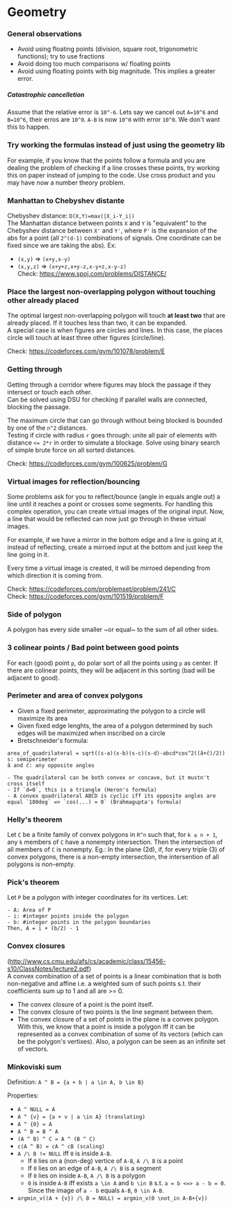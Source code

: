# Geometry

### General observations
- Avoid using floating points (division, square root, trigonometric functions); try to use fractions
- Avoid doing too much comparisons w/ floating points
- Avoid using floating points with big magnitude. This implies a greater error.

##### *Catastrophic cancelletion*
Assume that the relative error is `10^-6`. 
Lets say we cancel out `A=10^6` and `B=10^6`, their erros are `10^0`. `A-B` is now `10^0` with error `10^0`.
We don't want this to happen.

### Try working the formulas instead of just using the geometry lib
For example, if you know that the points follow a formula and you are dealing the problem of checking if a line crosses these points, try working this on paper instead of jumping to the code. Use cross product and you may have now a number theory problem.

### Manhattan to Chebyshev distante
Chebyshev distance: `D(X,Y)=max(|X_i-Y_i|)`  
The Manhattan distance between points `X` and `Y` is "equivalent" to the Chebyshev distance between `X'` and `Y'`, where `P'` is the expansion of the abs for a point (all `2^(d-1)` combinations of signals. One coordinate can be fixed since we are taking the abs). Ex:
- `(x,y)` => `(x+y,x-y)`
- `(x,y,z)` => `(x+y+z,x+y-z,x-y+z,x-y-z)`  
Check: https://www.spoj.com/problems/DISTANCE/

### Place the largest non-overlapping polygon without touching other already placed
The optimal largest non-overlapping polygon will touch **at least two** that are already placed. If it touches less than two, it can be expanded.  
A special case is when figures are circles and lines. In this case, the places circle will touch at least three other figures (circle/line).
  
Check: https://codeforces.com/gym/101078/problem/E

### Getting through
Getting through a corridor where figures may block the passage if they intersect or touch each other.  
Can be solved using DSU for checking if parallel walls are connected, blocking the passage.  
  
The maximum circle that can go through without being blocked is bounded by one of the `n^2` distances.  
Testing if circle with radius `r` goes through: unite all pair of elements with distance `<= 2*r` in order to simulate a blockage.
Solve using binary search of simple brute force on all sorted distances.
  
Check: https://codeforces.com/gym/100625/problem/G

### Virtual images for reflection/bouncing
Some problems ask for you to reflect/bounce (angle in equals angle out) a line until it reaches a point or crosses some segments. 
For handling this complex operation, you can create virtual images of the original input. 
Now, a line that would be reflected can now just go through in these virtual images.  

For example, if we have a mirror in the bottom edge and a line is going at it, instead of reflecting, create a mirroed input at the bottom and just keep the line going in it.  
  
Every time a virtual image is created, it will be mirroed depending from which direction it is coming from. 
  
Check: https://codeforces.com/problemset/problem/241/C  
Check: https://codeforces.com/gym/101519/problem/F  

### Side of polygon
A polygon has every side smaller ~or equal~ to the sum of all other sides.

### 3 colinear points / Bad point between good points
For each (good) point `p`, do polar sort of all the points using `p` as center. If there are colinear points, they will be adjacent in this sorting (bad will be adjacent to good).

### Perimeter and area of convex polygons
- Given a fixed perimeter, approximating the polygon to a circle will maximize its area
- Given fixed edge lenghts, the area of a polygon determined by such edges will be maximized when inscribed on a circle
- Bretschneider's formula:
```
area_of_quadrilateral = sqrt((s-a)(s-b)(s-c)(s-d)-abcd*cos^2((â+ĉ)/2))
s: semiperimeter
â and ĉ: any opposite angles

- The quadrilateral can be both convex or concave, but it mustn't cross itself
- If `d=0`, this is a triangle (Heron's formula)
- A convex quadrilateral ABCD is cyclic iff its opposite angles are equal `180deg` => `cos(...) = 0` (Brahmagupta's formula)
```
### Helly's theorem
Let `C` be a finite family of convex polygons in `R^n` such that, for `k ≤ n + 1`, any `k` members of `C` have a nonempty intersection. 
Then the intersection of all members of `C` is nonempty.
Eg.: In the plane (2d), if, for every triple (3) of convex polygons, there is a non-empty intersection, the intersention of all polygons is non-empty.

### Pick's theorem
Let `P` be a polygon with integer coordinates for its vertices.
Let:
```
- A: Area of P
- i: #integer points inside the polygon
- b: #integer points in the polygon boundaries
Then, A = i + (b/2) - 1
```

### Convex closures
(http://www.cs.cmu.edu/afs/cs/academic/class/15456-s10/ClassNotes/lecture2.pdf)  
A convex combination of a set of points is a linear combination that is both non-negative and affine i.e. a weighted sum of such points s.t. their coefficients sum up to 1 and all are >= 0.
- The convex closure of a point is the point itself. 
- The convex closure of two points is the line segment between them. 
- The convex closure of a set of points in the plane is a convex polygon.
With this, we know that a point is inside a polygon iff it can be represented as a convex combination of some of its vectors (which can be the polygon's vertixes).
Also, a polygon can be seen as an infinite set of vectors.

### Minkoviski sum
Definition: `A ^ B = {a + b | a \in A, b \in B}`

Properties:
- `A ^ NULL = A`
- `A ^ {v} = {a + v | a \in A} (translating)`
- `A ^ {0} = A`
- `A ^ B = B ^ A`
- `(A ^ B) ^ C = A ^ (B ^ C)`
- `c(A ^ B) = cA ^ cB (scaling)`
- `A /\ B != NULL` iff `0` is inside `A-B`.
  - If `0` lies on a (non-deg) vertice of `A-B`, `A /\ B` is a point
  - If `0` lies on an edge of `A-B`, `A /\ B` is a segment
  - If `0` lies on inside `A-B`, `A /\ B` is a polygon
  - `0` is inside `A-B` iff exists `a \in A` and `b \in B` s.t. `a = b <=> a - b = 0`. Since the image of `a - b` equals `A-B`, `0 \in A-B`.
- `argmin_v((A + {v}) /\ B = NULL) = argmin_v(0 \not_in A-B+{v})`
